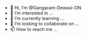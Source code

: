 - 👋 Hi, I’m @Gangaram-Dewasi-ON
- 👀 I’m interested in ...
- 🌱 I’m currently learning ...
- 💞️ I’m looking to collaborate on ...
- 📫 How to reach me ...

<!---
Gangaram-Dewasi-ON/Gangaram-Dewasi-ON is a ✨ special ✨ repository because its `README.md` (this file) appears on your GitHub profile.
You can click the Preview link to take a look at your changes.
--->
